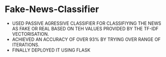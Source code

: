 # Fake-News-Classifier

 * USED PASSIVE AGRESSIVE CLASSIFIER FOR CLASSIFIYING THE NEWS AS FAKE OR REAL BASED ON TEH VALUES PROVIDED BY THE TF-IDF VECTORISATION.
 * ACHIEVED AN ACCURACY OF OVER 93% BY TRYING OVER RANGE OF ITERATIONS.
 * FINALLY DEPLOYED IT USING FLASK 
